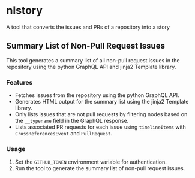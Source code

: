 # nlstory
A tool that converts the issues and PRs of a repository into a story

## Summary List of Non-Pull Request Issues
This tool generates a summary list of all non-pull request issues in the repository using the python GraphQL API and jinja2 Template library.

### Features
- Fetches issues from the repository using the python GraphQL API.
- Generates HTML output for the summary list using the jinja2 Template library.
- Only lists issues that are not pull requests by filtering nodes based on the `__typename` field in the GraphQL response.
- Lists associated PR requests for each issue using `timelineItems` with `CrossReferencesEvent` and `PullRequest`.

### Usage
1. Set the `GITHUB_TOKEN` environment variable for authentication.
2. Run the tool to generate the summary list of non-pull request issues.
